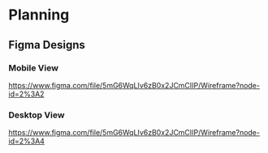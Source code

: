 # Planning

## Figma Designs

### Mobile View

https://www.figma.com/file/5mG6WqLIv6zB0x2JCmCIIP/Wireframe?node-id=2%3A2

### Desktop View

https://www.figma.com/file/5mG6WqLIv6zB0x2JCmCIIP/Wireframe?node-id=2%3A4